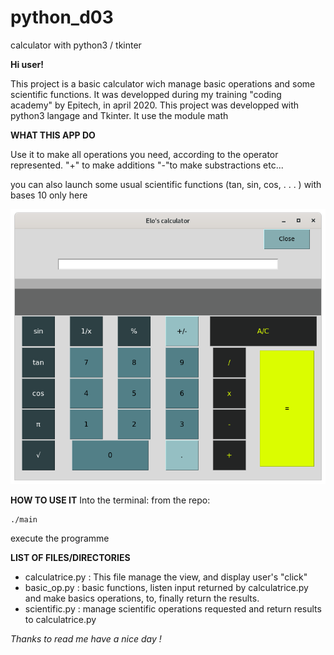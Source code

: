 # python_d03

calculator with python3 / tkinter

**Hi user!**

This project is a basic calculator wich manage basic operations and some scientific functions.
It was developped during my training "coding academy" by Epitech, in april 2020. 
This project was developped with python3 langage and Tkinter.
It use the module math

**WHAT THIS APP DO**

Use it to make all operations you need, according to the operator represented.
"+" to make additions
"-"to make substractions
etc...

you can also launch some usual scientific functions (tan, sin, cos, . . . ) with bases 10 only here

![screenshot](Screenshot_calculator.png) 


**HOW TO USE IT**
Into the terminal:
from the repo:

```
./main
```

execute the programme

**LIST OF FILES/DIRECTORIES**

- calculatrice.py : This file manage the view, and display user's "click"
- basic_op.py : basic functions, listen input returned by calculatrice.py and make basics operations, to, finally return the results. 
- scientific.py : manage scientific operations requested and return results to calculatrice.py

*Thanks to read me have a nice day !*

